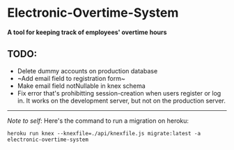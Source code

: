 # Electronic-Overtime-System
**A tool for keeping track of employees' overtime hours**

## TODO:
- Delete dummy accounts on production database
- ~Add email field to registration form~
- Make email field notNullable in knex schema
- Fix error that's prohibitting session-creation when users register or log in.
It works on the development server, but not on the production server.

<hr>

_Note to self_: Here's the command to run a migration on heroku: 

`heroku run knex --knexfile=./api/knexfile.js migrate:latest -a electronic-overtime-system`
